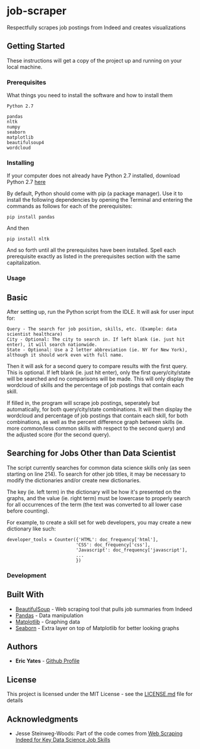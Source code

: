 # job-scraper

Respectfully scrapes job postings from Indeed and creates visualizations

## Getting Started

These instructions will get a copy of the project up and running on your local machine.

### Prerequisites

What things you need to install the software and how to install them

```
Python 2.7

pandas
nltk
numpy
seaborn
matplotlib
beautifulsoup4
wordcloud
```

### Installing

If your computer does not already have Python 2.7 installed, download Python 2.7 [here](https://www.python.org/downloads/)

By default, Python should come with pip (a package manager). Use it to install the following dependencies by opening the Terminal and entering the commands as follows for each of the prerequisites:

```
pip install pandas
```

And then

```
pip install nltk
```

And so forth until all the prerequisites have been installed. Spell each prerequisite exactly as listed in the prerequisites section with the same capitalization.

### Usage

## Basic

After setting up, run the Python script from the IDLE. It will ask for user input for:

```
Query - The search for job position, skills, etc. (Example: data scientist healthcare)
City - Optional: The city to search in. If left blank (ie. just hit enter), it will search nationwide.
State - Optional: Use a 2 letter abbreviation (ie. NY for New York), although it should work even with full name.
```

Then it will ask for a second query to compare results with the first query. This is optional. If left blank (ie. just hit enter), only the first query/city/state will be searched and no comparisons will be made. This will only display the wordcloud of skills and the percentage of job postings that contain each skill.

If filled in, the program will scrape job postings, seperately but automatically, for both query/city/state combinations. It will then display the wordcloud and percentage of job postings that contain each skill, for both combinations, as well as the percent difference graph between skills (ie. more common/less common skills with respect to the second query) and the adjusted score (for the second query).

## Searching for Jobs Other than Data Scientist

The script currently searches for common data science skills only (as seen starting on line 214). To search for other job titles, it may be necessary to modify the dictionaries and/or create new dictionaries. 

The key (ie. left term) in the dictionary will be how it's presented on the graphs, and the value (ie. right term) must be lowercase to properly search for all occurrences of the term (the text was converted to all lower case before counting).

For example, to create a skill set for web developers, you may create a new dictionary like such:

```
developer_tools = Counter({'HTML': doc_frequency['html'],
                          'CSS': doc_frequency['css'],
                          'Javascript': doc_frequency['javascript'],
                          ...
                          })
```



### Development

## Built With

* [BeautifulSoup](https://www.crummy.com/software/BeautifulSoup/bs4/doc/) - Web scraping tool that pulls job summaries from Indeed
* [Pandas](https://pandas.pydata.org/pandas-docs/stable/) - Data manipulation
* [Matplotlib](https://matplotlib.org/) - Graphing data
* [Seaborn](https://seaborn.pydata.org/) - Extra layer on top of Matplotlib for better looking graphs

## Authors

* **Eric Yates** - [Github Profile](https://github.com/eric-yates)

## License

This project is licensed under the MIT License - see the [LICENSE.md](https://github.com/eric-yates/job-scraper/blob/master/LICENSE.md) file for details

## Acknowledgments

* Jesse Steinweg-Woods: Part of the code comes from [Web Scraping Indeed for Key Data Science Job Skills](https://jessesw.com/Data-Science-Skills/)
